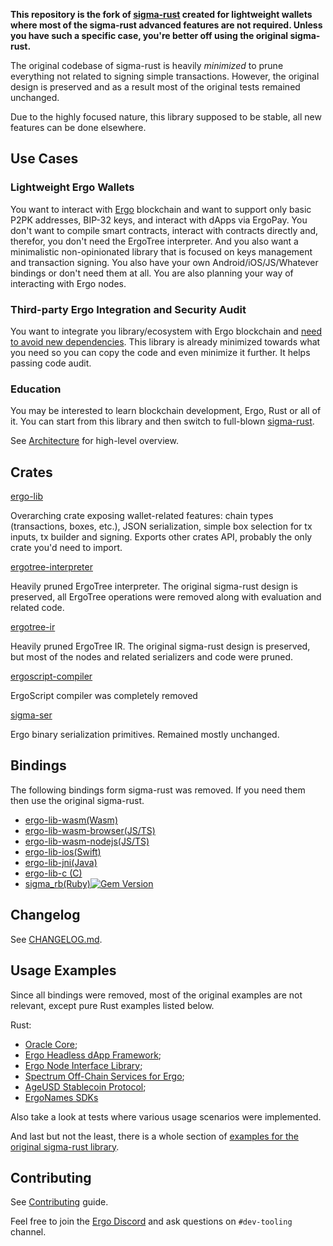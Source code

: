 **This repository is the fork of [sigma-rust](https://github.com/ergoplatform/sigma-rust) created
for lightweight wallets where most of the sigma-rust advanced features are not required.
Unless you have such a specific case, you're better off using the original sigma-rust.**

The original codebase of sigma-rust is heavily _minimized_ to prune everything not related to
signing simple transactions. However, the original design is preserved and as a result most of the
original tests remained unchanged.

Due to the highly focused nature, this library supposed to be stable, all new features can be done elsewhere.

## Use Cases 

### Lightweight Ergo Wallets

You want to interact with [Ergo](https://ergoplatform.org/) blockchain and want to support only
basic P2PK addresses, BIP-32 keys, and interact with dApps via ErgoPay. You don't want to compile
smart contracts, interact with contracts directly and, therefor, you don't need the ErgoTree
interpreter. And you also want a minimalistic non-opinionated library that is focused on keys
management and transaction signing. You also have your own Android/iOS/JS/Whatever bindings or don't
need them at all. You are also planning your way of interacting with Ergo nodes.

### Third-party Ergo Integration and Security Audit 

You want to integrate you library/ecosystem with Ergo blockchain and [need to avoid new dependencies](https://developer.trustwallet.com/developer/wallet-core/newblockchain#rust-implementation).
This library is already minimized towards what you need so you can copy the code and even minimize it further. 
It helps passing code audit.

### Education

You may be interested to learn blockchain development, Ergo, Rust or all of it. You
can start from this library and then switch to full-blown [sigma-rust](https://github.com/ergoplatform/sigma-rust).

See [Architecture](docs/architecture.md) for high-level overview.

## Crates

[ergo-lib](ergo-lib) 

Overarching crate exposing wallet-related features: chain types (transactions, boxes, etc.), JSON serialization, simple box
selection for tx inputs, tx builder and signing. Exports other crates API, probably the only crate you'd need to import.

[ergotree-interpreter](ergotree-interpreter) 

Heavily pruned ErgoTree interpreter. The original sigma-rust design is preserved, all ErgoTree
operations were removed along with evaluation and related code.

[ergotree-ir](ergotree-ir)

Heavily pruned ErgoTree IR. The original sigma-rust design is preserved, but most of the nodes and related serializers and code were pruned.

[ergoscript-compiler](https://github.com/ergoplatform/sigma-rust/tree/develop/ergoscript-compiler) 

ErgoScript compiler was completely removed

[sigma-ser](sigma-ser)

Ergo binary serialization primitives. Remained mostly unchanged.

## Bindings
The following bindings form sigma-rust was removed. If you need them then use the original sigma-rust.
- [ergo-lib-wasm(Wasm)](https://github.com/ergoplatform/sigma-rust/tree/develop/bindings/ergo-lib-wasm) 
- [ergo-lib-wasm-browser(JS/TS)](https://github.com/ergoplatform/sigma-rust/tree/develop/bindings/ergo-lib-wasm)
- [ergo-lib-wasm-nodejs(JS/TS)](https://github.com/ergoplatform/sigma-rust/tree/develop/bindings/ergo-lib-wasm)
- [ergo-lib-ios(Swift)](https://github.com/ergoplatform/sigma-rust/tree/develop/bindings/ergo-lib-ios)
- [ergo-lib-jni(Java)](https://github.com/ergoplatform/sigma-rust/tree/develop/bindings/ergo-lib-jni)
- [ergo-lib-c (C)](https://github.com/ergoplatform/sigma-rust/tree/develop/bindings/ergo-lib-c)
- [sigma_rb(Ruby)](https://github.com/thedlop/sigma_rb)[![Gem Version](https://badge.fury.io/rb/sigma_rb.svg)](https://badge.fury.io/rb/sigma_rb)

## Changelog

See [CHANGELOG.md](ergo-lib/CHANGELOG.md).

## Usage Examples

Since all bindings were removed, most of the original examples are not relevant, except pure Rust examples listed below.

Rust:

- [Oracle Core](https://github.com/ergoplatform/oracle-core);
- [Ergo Headless dApp Framework](https://github.com/Emurgo/ergo-headless-dapp-framework);
- [Ergo Node Interface Library](https://github.com/Emurgo/ergo-node-interface);
- [Spectrum Off-Chain Services for Ergo](https://github.com/spectrum-finance/spectrum-offchain-ergo);
- [AgeUSD Stablecoin Protocol](https://github.com/Emurgo/age-usd);
- [ErgoNames SDKs](https://github.com/ergonames/sdk/tree/master/rust)


Also take a look at tests where various usage scenarios were implemented.

And last but not the least, there is a whole section of [examples for the original sigma-rust library](https://github.com/ergoplatform/sigma-rust#usage-examples).

## Contributing

See [Contributing](CONTRIBUTING.md) guide.

Feel free to join the [Ergo Discord](https://discord.gg/kj7s7nb) and ask questions on `#dev-tooling` channel.
